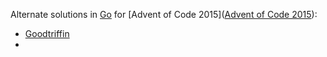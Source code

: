 Alternate solutions in [Go](https://golang.org/) for [Advent of Code 2015]([Advent of Code 2015](https://adventofcode.com/2015)):

* [Goodtriffin](https://github.com/goddtriffin/AdventOfCode-2015)
* 